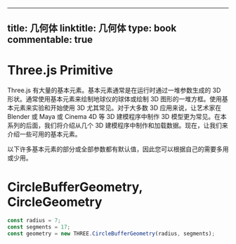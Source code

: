 
---
title: 几何体
linktitle: 几何体
type: book
commentable: true
---

# Three.js Primitive

Three.js 有大量的基本元素。基本元素通常是在运行时通过一堆参数生成的 3D 形状。通常使用基本元素来绘制地球仪的球体或绘制 3D 图形的一堆方框。使用基本元素来实验和开始使用 3D 尤其常见。对于大多数 3D 应用来说，让艺术家在 Blender 或 Maya 或 Cinema 4D 等 3D 建模程序中制作 3D 模型更为常见。在本系列的后面，我们将介绍从几个 3D 建模程序中制作和加载数据。现在，让我们来介绍一些可用的基本元素。

以下许多基本元素的部分或全部参数都有默认值，因此您可以根据自己的需要多用或少用。

# CircleBufferGeometry, CircleGeometry

```js
const radius = 7;
const segments = 17;
const geometry = new THREE.CircleBufferGeometry(radius, segments);
```

    